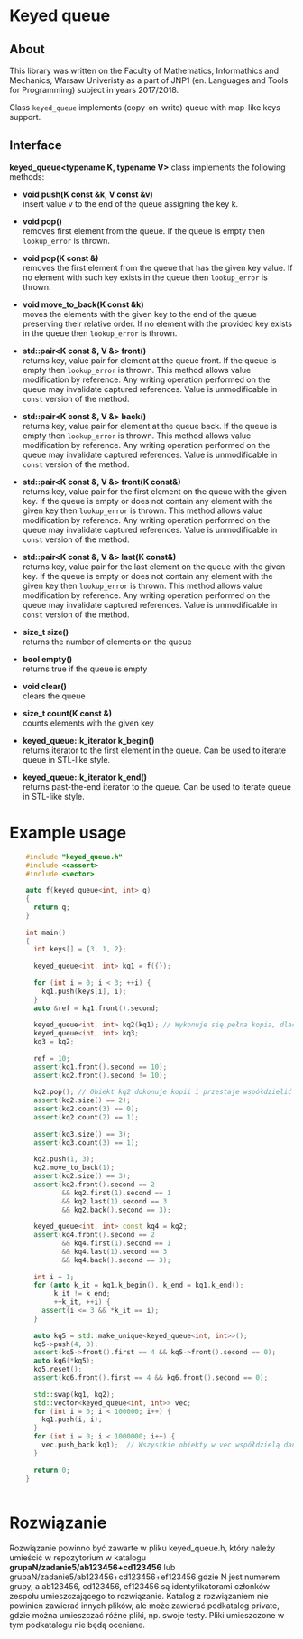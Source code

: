# Keyed queue

## About

This library was written on the Faculty of Mathematics, Informathics and Mechanics, Warsaw Univeristy 
as a part of JNP1 (en. Languages and Tools for Programming) subject in years 2017/2018.

Class `keyed_queue` implements (copy-on-write) queue with map-like keys support. 

## Interface

**keyed_queue<typename K, typename V>** class implements the following methods:

- **void push(K const &k, V const &v)**<br>
   insert value v to the end of the queue assigning the key k. 


- **void pop()**<br>
   removes first element from the queue. If the queue is empty then `lookup_error` is thrown.


- **void pop(K const &)**<br>
   removes the first element from the queue that has the given key value. If no element with such key exists in the queue then `lookup_error` is thrown.


- **void move_to_back(K const &k)**<br>
   moves the elements with the given key to the end of the queue preserving their relative order. If no element with the provided key exists in the queue then `lookup_error` is thrown.


- **std::pair<K const &, V &>  front()**<br>
   returns key, value pair for element at the queue front. If the queue is empty then `lookup_error` is thrown. This method allows value modification by reference. Any writing operation performed on the queue may invalidate captured references. Value is unmodificable in `const` version of the method.

- **std::pair<K const &, V &>  back()**<br>
   returns key, value pair for element at the queue back. If the queue is empty then `lookup_error` is thrown. This method allows value modification by reference. Any writing operation performed on the queue may invalidate captured references. Value is unmodificable in `const` version of the method.

- **std::pair<K const &, V &> front(K const&)**<br>
   returns key, value pair for the first element on the queue with the given key. If the queue is empty or does not contain any element with the given key then `lookup_error` is thrown. This method allows value modification by reference. Any writing operation performed on the queue may invalidate captured references. Value is unmodificable in `const` version of the method.

- **std::pair<K const &, V &> last(K const&)**<br>
   returns key, value pair for the last element on the queue with the given key. If the queue is empty or does not contain any element with the given key then `lookup_error` is thrown. This method allows value modification by reference. Any writing operation performed on the queue may invalidate captured references. Value is unmodificable in `const` version of the method.

- **size_t size()**<br>
   returns the number of elements on the queue


- **bool empty()**<br>
   returns true if the queue is empty


- **void clear()**<br>
   clears the queue

- **size_t count(K const &)**<br>
   counts elements with the given key

- **keyed_queue::k_iterator k_begin()**<br>
   returns iterator to the first element in the queue. Can be used to iterate queue in STL-like style.

- **keyed_queue::k_iterator k_end()**<br>
  returns past-the-end iterator to the queue. Can be used to iterate queue in STL-like style.

# Example usage 

```c++
    #include "keyed_queue.h"
    #include <cassert>
    #include <vector>
    
    auto f(keyed_queue<int, int> q)
    {
      return q;
    }
    
    int main()
    {
      int keys[] = {3, 1, 2};
    
      keyed_queue<int, int> kq1 = f({});
    
      for (int i = 0; i < 3; ++i) {
        kq1.push(keys[i], i);
      }
      auto &ref = kq1.front().second;
    
      keyed_queue<int, int> kq2(kq1); // Wykonuje się pełna kopia, dlaczego?
      keyed_queue<int, int> kq3;
      kq3 = kq2;
    
      ref = 10;
      assert(kq1.front().second == 10);
      assert(kq2.front().second != 10);
    
      kq2.pop(); // Obiekt kq2 dokonuje kopii i przestaje współdzielić dane z kq3.
      assert(kq2.size() == 2);
      assert(kq2.count(3) == 0);
      assert(kq2.count(2) == 1);
    
      assert(kq3.size() == 3);
      assert(kq3.count(3) == 1);
    
      kq2.push(1, 3);
      kq2.move_to_back(1);
      assert(kq2.size() == 3);
      assert(kq2.front().second == 2
             && kq2.first(1).second == 1
             && kq2.last(1).second == 3
             && kq2.back().second == 3);
    
      keyed_queue<int, int> const kq4 = kq2;
      assert(kq4.front().second == 2
             && kq4.first(1).second == 1
             && kq4.last(1).second == 3
             && kq4.back().second == 3);
    
      int i = 1;
      for (auto k_it = kq1.k_begin(), k_end = kq1.k_end();
           k_it != k_end;
           ++k_it, ++i) {
        assert(i <= 3 && *k_it == i);
      }
    
      auto kq5 = std::make_unique<keyed_queue<int, int>>();
      kq5->push(4, 0);
      assert(kq5->front().first == 4 && kq5->front().second == 0);
      auto kq6(*kq5);
      kq5.reset();
      assert(kq6.front().first == 4 && kq6.front().second == 0);
    
      std::swap(kq1, kq2);
      std::vector<keyed_queue<int, int>> vec;
      for (int i = 0; i < 100000; i++) {
        kq1.push(i, i);
      }
      for (int i = 0; i < 1000000; i++) {
        vec.push_back(kq1);  // Wszystkie obiekty w vec współdzielą dane.
      }
    
      return 0;
    }
    
```

# Rozwiązanie

Rozwiązanie powinno być zawarte w pliku keyed_queue.h, który należy umieścić w repozytorium w katalogu **grupaN/zadanie5/ab123456+cd123456** lub grupaN/zadanie5/ab123456+cd123456+ef123456 gdzie N jest numerem grupy, a ab123456, cd123456, ef123456 są identyfikatorami członków zespołu umieszczającego to rozwiązanie.
Katalog z rozwiązaniem nie powinien zawierać innych plików, ale może zawierać podkatalog private, gdzie można umieszczać różne pliki, np. swoje testy. Pliki umieszczone w tym podkatalogu nie będą oceniane.

